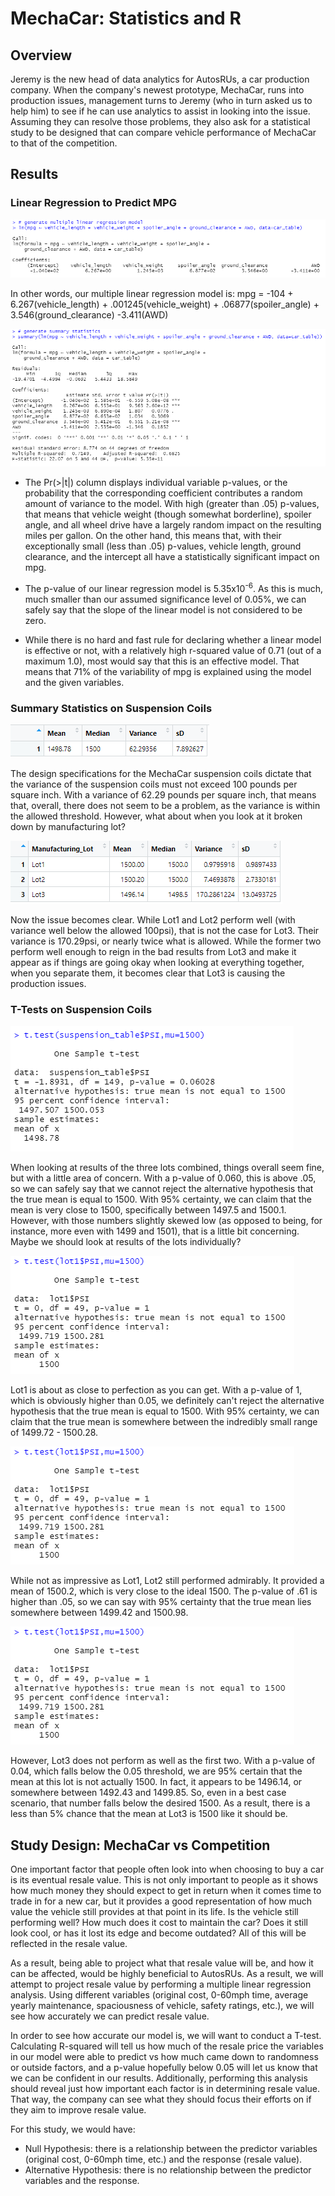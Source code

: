 # MechaCar: Statistics and R

## Overview

Jeremy is the new head of data analytics for AutosRUs, a car production company.  When the company's newest prototype, MechaCar, runs into production issues, management turns to Jeremy (who in turn asked us to help him) to see if he can use analytics to assist in looking into the issue.  Assuming they can resolve those problems, they also ask for a statistical study to be designed that can compare vehicle performance of MechaCar to that of the competition.

## Results

### Linear Regression to Predict MPG

![Linear Regression](https://github.com/Jeffstr00/MechaCar_Statistical_Analysis/blob/main/Resources/linear_regression.png)

In other words, our multiple linear regression model is:
mpg = -104 + 6.267(vehicle_length) + .001245(vehicle_weight) + .06877(spoiler_angle) + 3.546(ground_clearance) -3.411(AWD)

![Linear Regression Summary](https://github.com/Jeffstr00/MechaCar_Statistical_Analysis/blob/main/Resources/linear_regression_summary.png)

* The Pr(>|t|) column displays individual variable p-values, or the probability that the corresponding coefficient contributes a random amount of variance to the model.  With high (greater than .05) p-values, that means that vehicle weight (though somewhat borderline), spoiler angle, and all wheel drive have a largely random impact on the resulting miles per gallon.  On the other hand, this means that, with their exceptionally small (less than .05) p-values, vehicle length, ground clearance, and the intercept all have a statistically significant impact on mpg.

* The p-value of our linear regression model is 5.35x10<sup>-6</sup>.  As this is much, much smaller than our assumed significance level of 0.05%, we can safely say that the slope of the linear model is not considered to be zero.

* While there is no hard and fast rule for declaring whether a linear model is effective or not, with a relatively high r-squared value of 0.71 (out of a maximum 1.0), most would say that this is an effective model.  That means that 71% of the variability of mpg is explained using the model and the given variables.

### Summary Statistics on Suspension Coils

![Suspension Summary](https://github.com/Jeffstr00/MechaCar_Statistical_Analysis/blob/main/Resources/suspension_summary.png)

The design specifications for the MechaCar suspension coils dictate that the variance of the suspension coils must not exceed 100 pounds per square inch.  With a variance of 62.29 pounds per square inch, that means that, overall, there does not seem to be a problem, as the variance is within the allowed threshold.  However, what about when you look at it broken down by manufacturing lot?

![Lot Suspension Summary](https://github.com/Jeffstr00/MechaCar_Statistical_Analysis/blob/main/Resources/lot_suspension_summary.png)

Now the issue becomes clear.  While Lot1 and Lot2 perform well (with variance well below the allowed 100psi), that is not the case for Lot3.  Their variance is 170.29psi, or nearly twice what is allowed.  While the former two perform well enough to reign in the bad results from Lot3 and make it appear as if things are going okay when looking at everything together, when you separate them, it becomes clear that Lot3 is causing the production issues.

### T-Tests on Suspension Coils

![T-Test](https://github.com/Jeffstr00/MechaCar_Statistical_Analysis/blob/main/Resources/ttest.png)

When looking at results of the three lots combined, things overall seem fine, but with a little area of concern.  With a p-value of 0.060, this is above .05, so we can safely say that we cannot reject the alternative hypothesis that the true mean is equal to 1500.  With 95% certainty, we can claim that the mean is very close to 1500, specifically between 1497.5 and 1500.1.  However, with those numbers slightly skewed low (as opposed to being, for instance, more even with 1499 and 1501), that is a little bit concerning.  Maybe we should look at results of the lots individually?

![T-Test: Lot 1](https://github.com/Jeffstr00/MechaCar_Statistical_Analysis/blob/main/Resources/ttest_lot1.png)

Lot1 is about as close to perfection as you can get.  With a p-value of 1, which is obviously higher than 0.05, we definitely can't reject the alternative hypothesis that the true mean is equal to 1500.  With 95% certainty, we can claim that the true mean is somewhere between the indredibly small range of 1499.72 - 1500.28.

![T-Test: Lot 2](https://github.com/Jeffstr00/MechaCar_Statistical_Analysis/blob/main/Resources/ttest_lot1.png)

While not as impressive as Lot1, Lot2 still performed admirably.  It provided a mean of 1500.2, which is very close to the ideal 1500.  The p-value of .61 is higher than .05, so we can say with 95% certainty that the true mean lies somewhere between 1499.42 and 1500.98.

![T-Test: Lot 3](https://github.com/Jeffstr00/MechaCar_Statistical_Analysis/blob/main/Resources/ttest_lot1.png)

However, Lot3 does not perform as well as the first two.  With a p-value of 0.04, which falls below the 0.05 threshold, we are 95% certain that the mean at this lot is not actually 1500.  In fact, it appears to be 1496.14, or somewhere between 1492.43 and 1499.85.  So, even in a best case scenario, that number falls below the desired 1500.  As a result, there is a less than 5% chance that the mean at Lot3 is 1500 like it should be.

## Study Design: MechaCar vs Competition

One important factor that people often look into when choosing to buy a car is its eventual resale value.  This is not only important to people as it shows how much money they should expect to get in return when it comes time to trade in for a new car, but it provides a good representation of how much value the vehicle still provides at that point in its life.  Is the vehicle still performing well?  How much does it cost to maintain the car?  Does it still look cool, or has it lost its edge and become outdated?  All of this will be reflected in the resale value.

As a result, being able to project what that resale value will be, and how it can be affected, would be highly beneficial to AutosRUs.  As a result, we will attempt to project resale value by performing a multiple linear regression analysis.  Using different variables (original cost, 0-60mph time, average yearly maintenance, spaciousness of vehicle, safety ratings, etc.), we will see how accurately we can predict resale value.

In order to see how accurate our model is, we will want to conduct a T-test.  Calculating R-squared will tell us how much of the resale price the variables in our model were able to predict vs how much came down to randomness or outside factors, and a p-value hopefully below 0.05 will let us know that we can be confident in our results.  Additionally, performing this analysis should reveal just how important each factor is in determining resale value.  That way, the company can see what they should focus their efforts on if they aim to improve resale value.

For this study, we would have:
* Null Hypothesis: there is a relationship between the predictor variables (original cost, 0-60mph time, etc.) and the response (resale value).
* Alternative Hypothesis: there is no relationship between the predictor variables and the response.